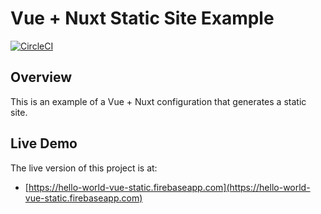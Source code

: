 # Vue + Nuxt Static Site Example

[![CircleCI](https://circleci.com/gh/mtlynch/hello-world-vue-static.svg?style=svg)](https://circleci.com/gh/mtlynch/hello-world-vue-static)

## Overview

This is an example of a Vue + Nuxt configuration that generates a static site.

## Live Demo

The live version of this project is at:

* [https://hello-world-vue-static.firebaseapp.com](https://hello-world-vue-static.firebaseapp.com)